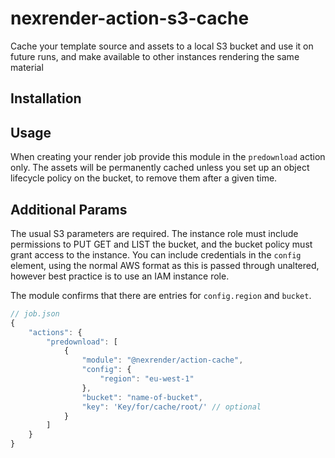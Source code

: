 # nexrender-action-s3-cache
 
Cache your template source and assets to a local S3 bucket and use it on future runs, and make available
to other instances rendering the same material

## Installation



## Usage

When creating your render job provide this module in the `predownload` action only. The assets will be permanently cached unless you set up an object lifecycle policy on the bucket, to remove them after a given time.

## Additional Params
The usual S3 parameters are required. The instance role must include permissions to PUT GET and LIST the bucket, and the bucket policy must grant access to the instance. You can include credentials in the `config` element, using the normal AWS format as this is passed through unaltered, however best practice is to use an IAM instance role.

The module confirms that there are entries for `config.region` and `bucket`. 

```js
// job.json
{
    "actions": {
        "predownload": [
            {
                "module": "@nexrender/action-cache",
                "config": {
                    "region": "eu-west-1"
                },
                "bucket": "name-of-bucket",
                "key": 'Key/for/cache/root/' // optional
            }
        ]
    }
}